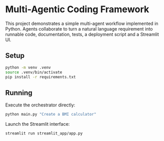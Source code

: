 # Multi-Agentic Coding Framework

This project demonstrates a simple multi-agent workflow implemented in Python.
Agents collaborate to turn a natural language requirement into runnable code,
documentation, tests, a deployment script and a Streamlit UI.

## Setup

```bash
python -m venv .venv
source .venv/bin/activate
pip install -r requirements.txt
```

## Running

Execute the orchestrator directly:

```bash
python main.py "Create a BMI calculator"
```

Launch the Streamlit interface:

```bash
streamlit run streamlit_app/app.py
```
